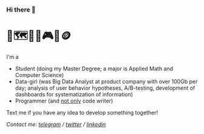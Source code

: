 ### Hi there 👋
# 🦔🗺️👨‍💻🎮🎻🪙


I'm a 
* Student (doing my Master Degree; a major is Applied Math and Computer Science)
* Data-girl (was Big Data Analyst at product company with over 100Gb per day; analysis of user behavior hypotheses, A/B-testing, development of dashboards for systematization of information)
* Programmer (and [not only](https://t.me/runaway_with_me) code writer)

Text me if you have any idea to develop something together!

*Contact me: [telegram](https://t.me/vivishko/) / [twitter](https://twitter.com/ViolaZaletova) / [linkedin](https://www.linkedin.com/in/violazaletova/)*

<!--
more ideas:
https://habr.com/ru/post/649363/

Contact me if you read this: viloloshka8@gmail.com
-->
